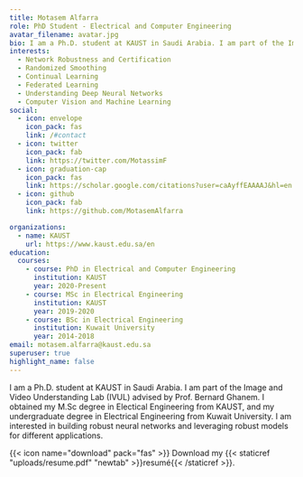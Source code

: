 ```yaml
---
title: Motasem Alfarra
role: PhD Student - Electrical and Computer Engineering
avatar_filename: avatar.jpg
bio: I am a Ph.D. student at KAUST in Saudi Arabia. I am part of the Image and Video Understanding Lab (IVUL) advised by [Prof. Bernard Ghanem](https://www.bernardghanem.com/). I obtained my M.Sc degree in Electical Engineering from KAUST, and my undergraduate degree in Electrical Engineering from Kuwait University. I am interested in building robust neural networks and leveraging robust models for different applications.
interests:
  - Network Robustness and Certification
  - Randomized Smoothing
  - Continual Learning
  - Federated Learning
  - Understanding Deep Neural Networks
  - Computer Vision and Machine Learning
social:
  - icon: envelope
    icon_pack: fas
    link: /#contact
  - icon: twitter
    icon_pack: fab
    link: https://twitter.com/MotassimF
  - icon: graduation-cap
    icon_pack: fas
    link: https://scholar.google.com/citations?user=caAyffEAAAAJ&hl=en
  - icon: github
    icon_pack: fab
    link: https://github.com/MotasemAlfarra

organizations:
  - name: KAUST
    url: https://www.kaust.edu.sa/en
education:
  courses:
    - course: PhD in Electrical and Computer Engineering
      institution: KAUST
      year: 2020-Present
    - course: MSc in Electrical Engineering
      institution: KAUST
      year: 2019-2020
    - course: BSc in Electrical Engineering
      institution: Kuwait University
      year: 2014-2018
email: motasem.alfarra@kaust.edu.sa
superuser: true
highlight_name: false
---
```

I am a Ph.D. student at KAUST in Saudi Arabia. I am part of the Image and Video Understanding Lab (IVUL) advised by Prof. Bernard Ghanem. I obtained my M.Sc degree in Electical Engineering from KAUST, and my undergraduate degree in Electrical Engineering from Kuwait University. I am interested in building robust neural networks and leveraging robust models for different applications.


{{< icon name="download" pack="fas" >}} Download my {{< staticref "uploads/resume.pdf" "newtab" >}}resumé{{< /staticref >}}.
